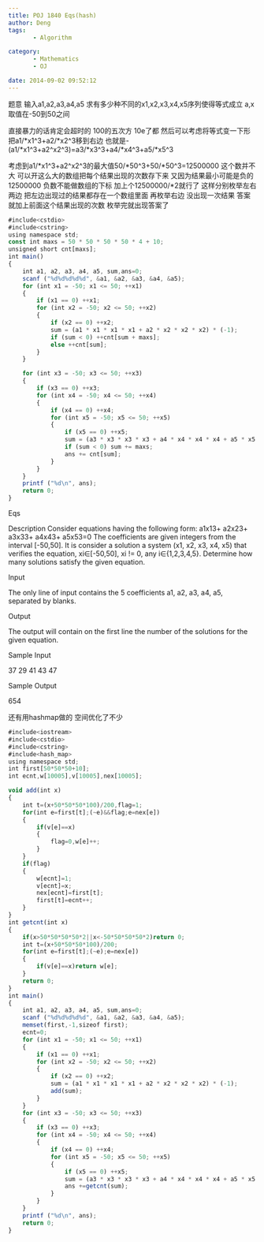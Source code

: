 ```yaml
---
title: POJ 1840 Eqs(hash)
author: Deng
tags: 
       - Algorithm

category: 
       - Mathematics
       - OJ

date: 2014-09-02 09:52:12
---
```

题意 输入a1,a2,a3,a4,a5 求有多少种不同的x1,x2,x3,x4,x5序列使得等式成立 a,x取值在-50到50之间

直接暴力的话肯定会超时的 100的五次方 10e了都 然后可以考虑将等式变一下形 把a1/*x1^3+a2/*x2^3移到右边 也就是-(a1/*x1^3+a2^x2^3)=a3/*x3^3+a4/*x4^3+a5/*x5^3

考虑到a1/*x1^3+a2^x2^3的最大值50/*50^3+50/*50^3=12500000 这个数并不大 可以开这么大的数组把每个结果出现的次数存下来 又因为结果最小可能是负的12500000 负数不能做数组的下标 加上个12500000/*2就行了 这样分别枚举左右两边 把左边出现过的结果都存在一个数组里面 再枚举右边 没出现一次结果 答案就加上前面这个结果出现的次数 枚举完就出现答案了

```js 
#include<cstdio>
#include<cstring>
using namespace std;
const int maxs = 50 * 50 * 50 * 50 * 4 + 10;
unsigned short cnt[maxs];
int main()
{
    int a1, a2, a3, a4, a5, sum,ans=0;
    scanf ("%d%d%d%d%d", &a1, &a2, &a3, &a4, &a5);
    for (int x1 = -50; x1 <= 50; ++x1)
    {
        if (x1 == 0) ++x1;
        for (int x2 = -50; x2 <= 50; ++x2)
        {
            if (x2 == 0) ++x2;
            sum = (a1 * x1 * x1 * x1 + a2 * x2 * x2 * x2) * (-1);
            if (sum < 0) ++cnt[sum + maxs];
            else ++cnt[sum];
        }
    }

    for (int x3 = -50; x3 <= 50; ++x3)
    {
        if (x3 == 0) ++x3;
        for (int x4 = -50; x4 <= 50; ++x4)
        {
            if (x4 == 0) ++x4;
            for (int x5 = -50; x5 <= 50; ++x5)
            {
                if (x5 == 0) ++x5;
                sum = (a3 * x3 * x3 * x3 + a4 * x4 * x4 * x4 + a5 * x5 * x5 * x5) ;
                if (sum < 0) sum += maxs;
                ans += cnt[sum];
            }
        }
    }
    printf ("%d\n", ans);
    return 0;
}
```

Eqs

Description
Consider equations having the following form:
a1x13+ a2x23+ a3x33+ a4x43+ a5x53=0
The coefficients are given integers from the interval [-50,50].
It is consider a solution a system (x1, x2, x3, x4, x5) that verifies the equation, xi∈[-50,50], xi != 0, any i∈{1,2,3,4,5}.
Determine how many solutions satisfy the given equation.

Input

The only line of input contains the 5 coefficients a1, a2, a3, a4, a5, separated by blanks.

Output

The output will contain on the first line the number of the solutions for the given equation.

Sample Input

37 29 41 43 47

Sample Output

654

还有用hashmap做的 空间优化了不少

```js 
#include<iostream>
#include<cstdio>
#include<cstring>
#include<hash_map>
using namespace std;
int first[50*50*50+10];
int ecnt,w[10005],v[10005],nex[10005];

void add(int x)
{
    int t=(x+50*50*50*100)/200,flag=1;
    for(int e=first[t];(~e)&&flag;e=nex[e])
    {
        if(v[e]==x)
        {
            flag=0,w[e]++;
        }
    }
    if(flag)
    {
        w[ecnt]=1;
        v[ecnt]=x;
        nex[ecnt]=first[t];
        first[t]=ecnt++;
    }
}
int getcnt(int x)
{
    if(x>50*50*50*50*2||x<-50*50*50*50*2)return 0;
    int t=(x+50*50*50*100)/200;
    for(int e=first[t];(~e);e=nex[e])
    {
        if(v[e]==x)return w[e];
    }
    return 0;
}
int main()
{
    int a1, a2, a3, a4, a5, sum,ans=0;
    scanf ("%d%d%d%d%d", &a1, &a2, &a3, &a4, &a5);
    memset(first,-1,sizeof first);
    ecnt=0;
    for (int x1 = -50; x1 <= 50; ++x1)
    {
        if (x1 == 0) ++x1;
        for (int x2 = -50; x2 <= 50; ++x2)
        {
            if (x2 == 0) ++x2;
            sum = (a1 * x1 * x1 * x1 + a2 * x2 * x2 * x2) * (-1);
            add(sum);
        }
    }
    for (int x3 = -50; x3 <= 50; ++x3)
    {
        if (x3 == 0) ++x3;
        for (int x4 = -50; x4 <= 50; ++x4)
        {
            if (x4 == 0) ++x4;
            for (int x5 = -50; x5 <= 50; ++x5)
            {
                if (x5 == 0) ++x5;
                sum = (a3 * x3 * x3 * x3 + a4 * x4 * x4 * x4 + a5 * x5 * x5 * x5) ;
                ans +=getcnt(sum);
            }
        }
    }
    printf ("%d\n", ans);
    return 0;
}
```